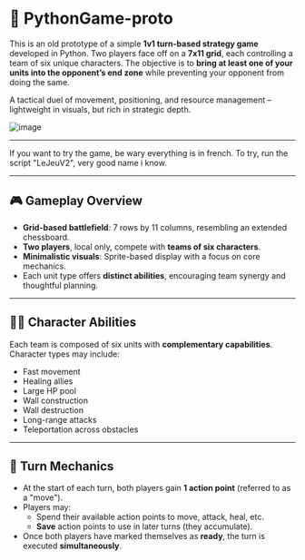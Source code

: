 # 🧩 PythonGame-proto

This is an old prototype of a simple **1v1 turn-based strategy game** developed in Python. Two players face off on a **7x11 grid**, each controlling a team of six unique characters. The objective is to **bring at least one of your units into the opponent’s end zone** while preventing your opponent from doing the same.

A tactical duel of movement, positioning, and resource management – lightweight in visuals, but rich in strategic depth.

![image](https://github.com/user-attachments/assets/586d362a-4447-4b10-a106-502e44b64fea)

---

If you want to try the game, be wary everything is in french.
To try, run the script "LeJeuV2",  very good name i know. 

---

## 🎮 Gameplay Overview

- **Grid-based battlefield**: 7 rows by 11 columns, resembling an extended chessboard.
- **Two players**, local only, compete with **teams of six characters**.
- **Minimalistic visuals**: Sprite-based display with a focus on core mechanics.
- Each unit type offers **distinct abilities**, encouraging team synergy and thoughtful planning.

---

## 🧙‍♂️ Character Abilities

Each team is composed of six units with **complementary capabilities**. Character types may include:

- Fast movement
- Healing allies
- Large HP pool
- Wall construction
- Wall destruction
- Long-range attacks
- Teleportation across obstacles

---

## 🔁 Turn Mechanics

- At the start of each turn, both players gain **1 action point** (referred to as a "move").
- Players may:
  - Spend their available action points to move, attack, heal, etc.
  - **Save** action points to use in later turns (they accumulate).
- Once both players have marked themselves as **ready**, the turn is executed **simultaneously**.

